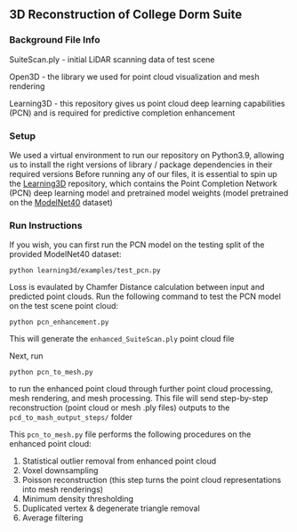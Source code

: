 ## 3D Reconstruction of College Dorm Suite

### Background File Info
SuiteScan.ply - initial LiDAR scanning data of test scene

Open3D - the library we used for point cloud visualization and mesh rendering

Learning3D - this repository gives us point cloud deep learning capabilities (PCN) and is required for predictive completion enhancement

### Setup
We used a virtual environment to run our repository on Python3.9, allowing us to install the right versions of library / package dependencies in their required versions
Before running any of our files, it is essential to spin up the [Learning3D](https://github.com/vinits5/learning3d/tree/master) repository, which contains the Point Completion Network (PCN) deep learning model and pretrained model weights (model pretrained on the [ModelNet40](https://www.kaggle.com/datasets/balraj98/modelnet40-princeton-3d-object-dataset) dataset)

### Run Instructions
If you wish, you can first run the PCN model on the testing split of the provided ModelNet40 dataset:
```
python learning3d/examples/test_pcn.py 
```
Loss is evaulated by Chamfer Distance calculation between input and predicted point clouds.
Run the following command to test the PCN model on the test scene point cloud:
```
python pcn_enhancement.py
```
This will generate the `enhanced_SuiteScan.ply` point cloud file

Next, run 
```
python pcn_to_mesh.py
```
to run the enhanced point cloud through further point cloud processing, mesh rendering, and mesh processing. This file will send step-by-step reconstruction (point cloud or mesh .ply files) outputs to the `pcd_to_mash_output_steps/` folder 

This `pcn_to_mesh.py` file performs the following procedures on the enhanced point cloud:
1. Statistical outlier removal from enhanced point cloud
2. Voxel downsampling
3. Poisson reconstruction (this step turns the point cloud representations into mesh renderings)
4. Minimum density thresholding
5. Duplicated vertex & degenerate triangle removal
6. Average filtering
